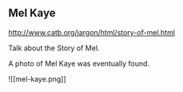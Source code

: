 ## Mel Kaye

http://www.catb.org/jargon/html/story-of-mel.html

Talk about the Story of Mel.

A photo of Mel Kaye was eventually found.

![[mel-kaye.png]]